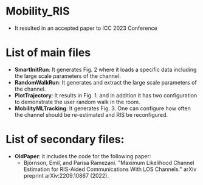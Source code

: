 # Mobility_RIS
* It resulted in an accepted paper to ICC 2023 Conference
# List of main files #
* **SmartInitRun**: It generates Fig. 2 where it loads a specific data including the large scale parameters of the channel.
* **RandomWalkRun**: It generates and extract the large scale parameters of the channel. 
* **PlotTrajectory**: It results in Fig. 1. and in addition it has two configuration to demonstrate the user random walk in the room.
* **MobilityMLTracking**: It generates Fig. 3. One can configure how often the channel should be re-estimated and RIS be reconfigured.


# List of secondary files:
* **OldPaper**: it includes the code for the following paper: 
  * Björnson, Emil, and Parisa Ramezani. "Maximum Likelihood Channel Estimation for RIS-Aided Communications With LOS Channels." arXiv preprint arXiv:2209.10867 (2022).
